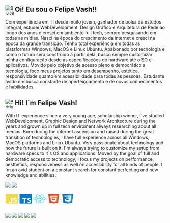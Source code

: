  <div>
    <img align="left" alt="Brazil´s Flag" height="30" width="30" src="https://image.flaticon.com/icons/png/512/197/197386.png" />
    <h2>
      Oi! Eu sou o Felipe Vash!!
    </h2>
    <p>
      Com experiência em TI desde muito jovem, ganhador de bolsa de estudos integral, estudei WebDevelopment, Design Gráfico e Arquitetura de Rede ao longo dos anos e cresci           em ambiente full tech, sempre pesquisando em todas as mídias.
      Nasci na época do crescimento da internet e cresci na época da grande transição.
      Tenho total experiência em todas as plataformas Windows, MacOS e Linux Ubuntu.
      Apaixonado por tecnologia e como o futuro será construído a partir dela, busco sempre customizar minha configuração desde as especificações do hardware até o SO e          aplicativos.
      Movido pelo objetivo de acesso pleno e democrático a tecnologia, foco meus projetos tanto em desempenho, estética, responsividade quanto em acessibilidade para todas as    pessoas.
      Estudante ávido em busca constante de aperfeiçoamento e de novos conhecimentos e habilidades.
    </p>
  </div>
    <div>
    <img align="left" alt="British Flag" height="30" width="30" src="https://image.flaticon.com/icons/png/512/197/197374.png" />
    <h2>
      Hi! I´m Felipe Vash!
    </h2>
    <p>
      With IT experience since a very young age, scholarship winner, I´ve studied WebDevelopment, Graphic Design and Network Architecture during the years and grown up in full tech enviroment always researching about all medias. 
      Born during the internet ascension and raised during the great transition of technologies, I have full experience across all Windows, MacOS platforms and Linux Ubuntu.
      Very passionate about technology and how the future is built on it, I´m always trying to customize my setup from hardware specs to it´s OS and applications.
      Moved by the goal of full and democratic access to technology, I focus my projects on performance, aesthetics, responsiveness as well on accessibility for all kinds of people.
      I´m an avid student on a constant search for constant perfecting and new knowledge and abilities.
    </p>
  </div>
  



 
 <div>
  <a href="https://github.com/felipevash">
  <img height="180em" src="https://github-readme-stats.vercel.app/api?username=felipevash&show_icons=true&theme=dracula&include_all_commits=true&count_private=true"/>
  <img height="180em" src="https://github-readme-stats.vercel.app/api/top-langs/?username=felipevash&layout=compact&langs_count=7&theme=dark"/>
</div>
<div style="display: inline_block"><br>
  <img align="center" alt="Vash-Js" height="30" width="40" src="https://raw.githubusercontent.com/devicons/devicon/master/icons/javascript/javascript-plain.svg">
  <img align="center" alt="Vash-Ts" height="30" width="40" src="https://raw.githubusercontent.com/devicons/devicon/master/icons/typescript/typescript-plain.svg">
  <img align="center" alt="Vash-React" height="30" width="40" src="https://raw.githubusercontent.com/devicons/devicon/master/icons/react/react-original.svg">
  <img align="center" alt="Vash-HTML" height="30" width="40" src="https://raw.githubusercontent.com/devicons/devicon/master/icons/html5/html5-original.svg">
  <img align="center" alt="Vash-CSS" height="30" width="40" src="https://raw.githubusercontent.com/devicons/devicon/master/icons/css3/css3-original.svg">
</div>
  
  ##
 
<div> 
  <a href="https://instagram.com/felipevash" target="_blank"><img src="https://img.shields.io/badge/-Instagram-%23E4405F?style=for-the-badge&logo=instagram&logoColor=white" target="_blank"></a>
 	<a href="https://www.twitch.tv/felipevash" target="_blank"><img src="https://img.shields.io/badge/Twitch-9146FF?style=for-the-badge&logo=twitch&logoColor=white" target="_blank"></a>
 <a href="https://discordapp.com/users/652249312687947777" target="_blank"><img src="https://img.shields.io/badge/Discord-7289DA?style=for-the-badge&logo=discord&logoColor=white" target="_blank"></a> 
  <a href = "mailto:felipe.vash.dev@gmail.com"><img src="https://img.shields.io/badge/-Gmail-%23333?style=for-the-badge&logo=gmail&logoColor=white" target="_blank"></a>
  <a href="https://www.linkedin.com/in/felipevash" target="_blank"><img src="https://img.shields.io/badge/-LinkedIn-%230077B5?style=for-the-badge&logo=linkedin&logoColor=white" target="_blank"></a> 
</div>
